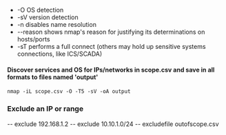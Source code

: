 - -O OS detection
- -sV version detection
- -n disables name resolution
- --reason shows nmap's reason for justifying its determinations on hosts/ports
- -sT performs a full connect (others may hold up sensitive systems connections, like ICS/SCADA)

#### Discover services and OS for IPs/networks in scope.csv and save in all formats to files named 'output'
```nmap -iL scope.csv -O -T5 -sV -oA output```

### Exclude an IP or range
-- exclude 192.168.1.2
-- exclude 10.10.1.0/24
-- excludefile outofscope.csv

